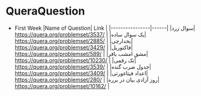 # QueraQuestion
- First Week
  |Name of Question| Link |
  |----------------|------|
  |سوال زرد|   https://quera.org/problemset/3537/ |
  |یک سوال ساده| https://quera.org/problemset/2885/ |
  |یخدارچی| https://quera.org/problemset/3429/ |
  |فاکتوریل| https://quera.org/problemset/589/ |
  |مشق امشب باقر| https://quera.org/problemset/10230/ |
  |تک رقمی| https://quera.org/problemset/3539/ |
  |جدول ضرب گنده| https://quera.org/problemset/3409/ |
  |اعداد فیثاغورثی| https://quera.org/problemset/280/ |
  |روز آزادی بیان در برره| https://quera.org/problemset/10162/ |

